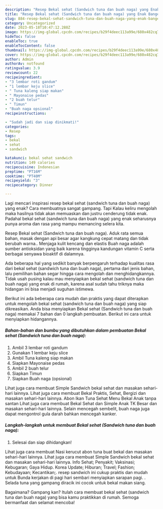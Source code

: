 ```yaml
---
description: "Resep Bekal sehat (Sandwich tuna dan buah naga) yang Enak Banget"
title: "Resep Bekal sehat (Sandwich tuna dan buah naga) yang Enak Banget"
slug: 884-resep-bekal-sehat-sandwich-tuna-dan-buah-naga-yang-enak-banget
category: Uncategorized
date: 2023-05-18T10:47:12.288Z
image: https://img-global.cpcdn.com/recipes/b29f4deec113a99e/680x482cq70/bekal-sehat-sandwich-tuna-dan-buah-naga-foto-resep-utama.jpg
hideToc: false
enableToc: true
enableTocContent: false
thumbnail: https://img-global.cpcdn.com/recipes/b29f4deec113a99e/680x482cq70/bekal-sehat-sandwich-tuna-dan-buah-naga-foto-resep-utama.jpg
cover: https://img-global.cpcdn.com/recipes/b29f4deec113a99e/680x482cq70/bekal-sehat-sandwich-tuna-dan-buah-naga-foto-resep-utama.jpg
author: Admin
authorAv: notfound
ratingvalue: 3.9
reviewcount: 22
recipeingredient:
- "3 lembar roti gandum"
- "1 lembar keju slice"
- " Tuna kaleng siap makan"
- " Mayonaise pedas"
- "2 buah telur"
- " Timun"
- "Buah naga opsional"
recipeinstructions:

- "Sudah jadi dan siap dinikmati!"
categories:
- Resep
tags:
- bekal
- sehat
- sandwich

katakunci: bekal sehat sandwich 
nutrition: 149 calories
recipecuisine: Indonesian
preptime: "PT16M"
cooktime: "PT40M"
recipeyield: "3"
recipecategory: Dinner

---
```



Lagi mencari inspirasi resep bekal sehat (sandwich tuna dan buah naga) yang enak? Cara membuatnya sangat gampang. Tapi Kalau keliru mengolah maka hasilnya tidak akan memuaskan dan justru cenderung tidak enak. Padahal bekal sehat (sandwich tuna dan buah naga) yang enak seharusnya punya aroma dan rasa yang mampu memancing selera kita.


Resep Bekal sehat (Sandwich tuna dan buah naga). Aduk rata semua bahan, masak dengan api besar agar kangkung cepat matang dan tidak berubah warna.. Menjaga kulit kencang dan elastis Buah naga adalah sumber antioksidan yang baik karena tingginya kandungan vitamin C serta berbagai senyawa bioaktif di dalamnya.

Ada beberapa hal yang sedikit banyak berpengaruh terhadap kualitas rasa dari bekal sehat (sandwich tuna dan buah naga), pertama dari jenis bahan, lalu pemilihan bahan segar hingga cara mengolah dan menghidangkannya. Tidak usah pusing kalau mau menyiapkan bekal sehat (sandwich tuna dan buah naga) yang enak di rumah, karena asal sudah tahu triknya maka hidangan ini bisa menjadi suguhan istimewa.


Berikut ini ada beberapa cara mudah dan praktis yang dapat diterapkan untuk mengolah bekal sehat (sandwich tuna dan buah naga) yang siap dikreasikan. Anda bisa menyiapkan Bekal sehat (Sandwich tuna dan buah naga) memakai 7 bahan dan 0 langkah pembuatan. Berikut ini cara untuk menyiapkan hidangannya.

<!--inarticleads1-->

##### Bahan-bahan dan bumbu yang dibutuhkan dalam pembuatan Bekal sehat (Sandwich tuna dan buah naga):

1. Ambil 3 lembar roti gandum
1. Gunakan 1 lembar keju slice
1. Ambil  Tuna kaleng siap makan
1. Siapkan  Mayonaise pedas
1. Ambil 2 buah telur
1. Siapkan  Timun
1. Siapkan Buah naga (opsional)


Lihat juga cara membuat Simple Sandwich bekal sehat dan masakan sehari-hari lainnya. Lihat juga cara membuat Bekal Praktis, Sehat, Bergizi dan masakan sehari-hari lainnya. Abon Ikan Tuna Sehat Menu Bekal Anak tanpa santan Lihat juga cara membuat Bekal Sehat dan Simple Anak TK Besar dan masakan sehari-hari lainnya. Selain mencegah sembelit, buah naga juga dapat mengontrol gula darah bahkan mencegah kanker. 

<!--inarticleads2-->

##### Langkah-langkah untuk membuat Bekal sehat (Sandwich tuna dan buah naga):


1. Selesai dan siap dihidangkan!

Lihat juga cara membuat Nasi kerucut abon tuna buat bekal dan masakan sehari-hari lainnya. Lihat juga cara membuat Simple Sandwich bekal sehat dan masakan sehari-hari lainnya. Info Sehat; Penyakit; Vaksinasi; Kebugaran; Gaya Hidup. Korea Update; Hiburan; Travel; Fashion; Kebudayaan; Kecantikan;. resep sandwich ini cukup praktis dan mudah untuk Bunda kerjakan di pagi hari sembari menyiapkan sarapan pagi. . Selada tuna yang gampang diracik ini cocok untuk bekal makan siang. 

Bagaimana? Gampang kan? Itulah cara membuat bekal sehat (sandwich tuna dan buah naga) yang bisa kamu praktikkan di rumah. Semoga bermanfaat dan selamat mencoba!
